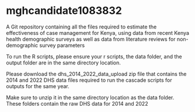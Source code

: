 # mghcandidate1083832
A Git repository containing all the files required to estimate the effectiveness of case management for Kenya, using data from recent Kenya health demographic surveys as well as data from literature reviews for non-demographic survey parameters

To run the R scripts, please ensure your r scripts, the data folder, and the output folder are in the same directory location.

Please download the dhs_2014_2022_data_upload zip file that contains the 2014 and 2022 DHS data files required to run the cascade scripts for outputs for the same year. 

Make sure to unzip it in the same directory location as the data folder. These folders contain the raw DHS data for 2014 and 2022
